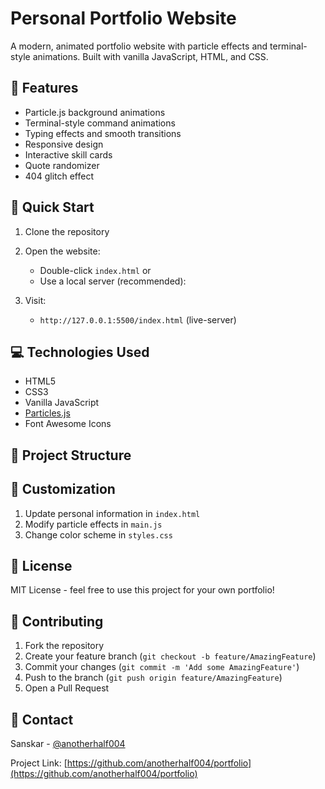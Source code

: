 # Personal Portfolio Website

A modern, animated portfolio website with particle effects and terminal-style animations. Built with vanilla JavaScript, HTML, and CSS.

## 🌟 Features

- Particle.js background animations
- Terminal-style command animations
- Typing effects and smooth transitions
- Responsive design
- Interactive skill cards
- Quote randomizer
- 404 glitch effect

## 🚀 Quick Start

1. Clone the repository

2. Open the website:
   - Double-click `index.html` or
   - Use a local server (recommended):

3. Visit:
   - `http://127.0.0.1:5500/index.html` (live-server)

## 💻 Technologies Used

- HTML5
- CSS3
- Vanilla JavaScript
- [Particles.js](https://vincentgarreau.com/particles.js/)
- Font Awesome Icons

## 📁 Project Structure

## 🔧 Customization

1. Update personal information in `index.html`
2. Modify particle effects in `main.js`
3. Change color scheme in `styles.css`

## 📝 License

MIT License - feel free to use this project for your own portfolio!

## 🤝 Contributing

1. Fork the repository
2. Create your feature branch (`git checkout -b feature/AmazingFeature`)
3. Commit your changes (`git commit -m 'Add some AmazingFeature'`)
4. Push to the branch (`git push origin feature/AmazingFeature`)
5. Open a Pull Request

## 📧 Contact

Sanskar - [@anotherhalf004](https://github.com/anotherhalf004)

Project Link: [https://github.com/anotherhalf004/portfolio](https://github.com/anotherhalf004/portfolio)

